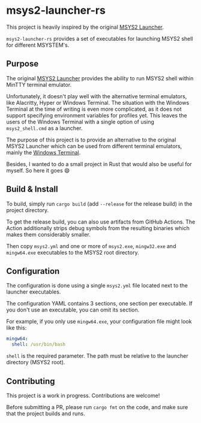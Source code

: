 # msys2-launcher-rs

This project is heavily inspired by the original [MSYS2 Launcher](https://github.com/msys2/msys2-launcher).

`msys2-launcher-rs` provides a set of executables for launching MSYS2 shell for different MSYSTEM's.

## Purpose

The original [MSYS2 Launcher](https://github.com/msys2/msys2-launcher) provides the ability to run MSYS2 shell within MinTTY terminal emulator.

Unfortunately, it doesn't play well with the alternative terminal emulators, like Alacritty, Hyper or Windows Terminal. The situation with the Windows Terminal at the time of writing is even more complicated, as it does not support specifying environment variables for profiles yet. This leaves the users of the Windows Terminal with a single option of using `msys2_shell.cmd` as a launcher.

The purpose of this project is to provide an alternative to the original MSYS2 Launcher which can be used from different terminal emulators, mainly the [Windows Terminal](https://github.com/microsoft/terminal).

Besides, I wanted to do a small project in Rust that would also be useful for myself. So here it goes :smile:

## Build & Install

To build, simply run `cargo build` (add `--release` for the release build) in the project directory.

To get the release build, you can also use artifacts from GitHub Actions. The Action additionally strips debug symbols from the resulting binaries which makes them considerably smaller.

Then copy `msys2.yml` and one or more of `msys2.exe`, `mingw32.exe` and `mingw64.exe` executables to the MSYS2 root directory.

## Configuration

The configuration is done using a single `msys2.yml` file located next to the launcher executables.

The configuration YAML contains 3 sections, one section per executable. If you don't use an executable, you can omit its section.

For example, if you only use `mingw64.exe`, your configuration file might look like this:

```yaml
mingw64:
  shell: /usr/bin/bash
```

`shell` is the required parameter. The path must be relative to the launcher directory (MSYS2 root).

## Contributing

This project is a work in progress. Contributions are welcome!

Before submitting a PR, please run `cargo fmt` on the code, and make sure that the project builds and runs.

